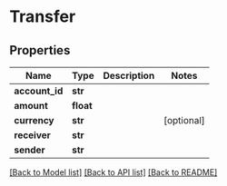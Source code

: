 # Transfer

## Properties
Name | Type | Description | Notes
------------ | ------------- | ------------- | -------------
**account_id** | **str** |  | 
**amount** | **float** |  | 
**currency** | **str** |  | [optional] 
**receiver** | **str** |  | 
**sender** | **str** |  | 

[[Back to Model list]](../README.md#documentation-for-models) [[Back to API list]](../README.md#documentation-for-api-endpoints) [[Back to README]](../README.md)


